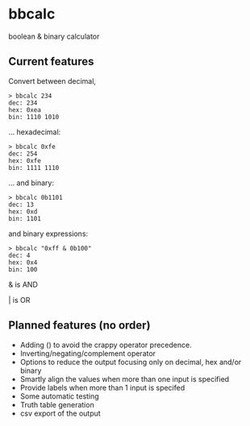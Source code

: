 # bbcalc
boolean & binary calculator

## Current features

Convert between decimal,

    > bbcalc 234
    dec: 234
    hex: 0xea
    bin: 1110 1010

... hexadecimal:

    > bbcalc 0xfe
    dec: 254
    hex: 0xfe
    bin: 1111 1110

... and binary:

    > bbcalc 0b1101
    dec: 13
    hex: 0xd
    bin: 1101

and binary expressions:

    > bbcalc "0xff & 0b100"
    dec: 4
    hex: 0x4
    bin: 100

& is AND

| is OR

## Planned features (no order)

* Adding () to avoid the crappy operator precedence.
* Inverting/negating/complement operator
* Options to reduce the output focusing only on decimal, hex and/or binary
* Smartly align the values when more than one input is specified
* Provide labels when more than 1 input is specifed
* Some automatic testing
* Truth table generation
* csv export of the output
